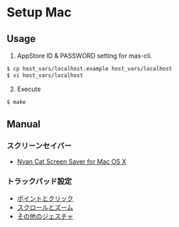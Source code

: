 # Setup Mac

## Usage

1. AppStore ID & PASSWORD setting for mas-cli.

```bash
$ cp host_vars/localhost.example host_vars/localhost
$ vi host_vars/localhost
```

2. Execute

```bash
$ make
```

## Manual
### スクリーンセイバー
- [Nyan Cat Screen Saver for Mac OS X](http://nyancatsaves.com/)

### トラックパッド設定
- [ポイントとクリック](manual/osx-defaults01.png)
- [スクロールとズーム](manual/osx-defaults02.png)
- [その他のジェスチャ](manual/osx-defaults03.png)